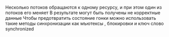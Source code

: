 Несколько потоков обращаются к одному ресурсу, и при этом один из потоков его меняет
В результате могут быть получены не корректные данные
Чтобы предотвратить состояние гонки  можно использовать такие методы синхронизации как мъютексы , блокировки и ключ слово synchronized 